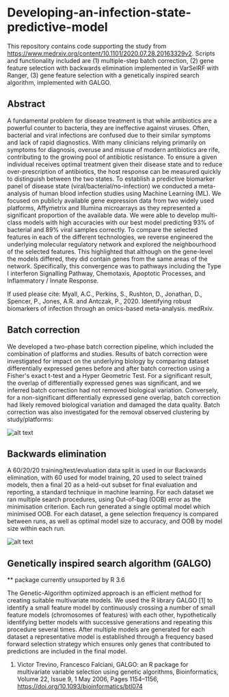 # Developing-an-infection-state-predictive-model

This repository contains code supporting the study from https://www.medrxiv.org/content/10.1101/2020.07.28.20163329v2. Scripts and functionality included are (1) multiple-step batch correction, (2) gene feature selection with backwards elimination implemented in VarSelRF with Ranger, (3) gene feature selection with a genetically inspired search algorithm, implemented with GALGO. 

## Abstract

A fundamental problem for disease treatment is that while antibiotics are a powerful counter to bacteria, they are ineffective against viruses. Often, bacterial and viral infections are confused due to their similar symptoms and lack of rapid diagnostics. With many clinicians relying primarily on symptoms for diagnosis, overuse and misuse of modern antibiotics are rife, contributing to the growing pool of antibiotic resistance. To ensure a given individual receives optimal treatment given their disease state and to reduce over-prescription of antibiotics, the host response can be measured quickly to distinguish between the two states. To establish a predictive biomarker panel of disease state (viral/bacterial/no-infection) we conducted a meta-analysis of human blood infection studies using Machine Learning (ML). We focused on publicly available gene expression data from two widely used platforms, Affymetrix and Illumina microarrays as they represented a significant proportion of the available data. We were able to develop multi-class models with high accuracies with our best model predicting 93% of bacterial and 89% viral samples correctly. To compare the selected features in each of the different technologies, we reverse engineered the underlying molecular regulatory network and explored the neighbourhood of the selected features. This highlighted that although on the gene-level the models differed, they did contain genes from the same areas of the network. Specifically, this convergence was to pathways including the Type I interferon Signalling Pathway, Chemotaxis, Apoptotic Processes, and Inflammatory / Innate Response. 

If used please cite: Myall, A.C., Perkins, S., Rushton, D., Jonathan, D., Spencer, P., Jones, A.R. and Antczak, P., 2020. Identifying robust biomarkers of infection through an omics-based meta-analysis. medRxiv.

## Batch correction

We developed a two-phase batch correction pipeline, which included the combination of platforms and studies. Results of batch correction were investigated for impact on the underlying biology by comparing dataset differentially expressed genes before and after batch correction using a Fisher's exact t-test and a Hyper Geometric Test. For a significant result, the overlap of differentially expressed genes was significant, and we inferred batch correction had not removed biological variation. Conversely, for a non-significant differentially expressed gene overlap, batch correction had likely removed biological variation and damaged the data quality. Batch correction was also investigated for the removal observed clustering by study/platforms:

![alt text](https://raw.githubusercontent.com/ashm97/Developing-an-infection-state-predictive-model/main/images/preview_batch_pca.png) 

## Backwards elimination

A 60/20/20 training/test/evaluation data split is used in our Backwards elimination, with 60 used for model training, 20 used to select trained models, then a final 20 as a held-out subset for final evaluation and reporting, a standard technique in machine learning. For each dataset we ran multiple search procedures, using Out-of-bag (OOB) error as the minimisation criterion. Each run generated a single optimal model which minimised OOB. For each dataset, a gene selection frequency is compared between runs, as well as optimal model size to accuracy, and OOB by model size within each run.

![alt text](https://raw.githubusercontent.com/ashm97/Developing-an-infection-state-predictive-model/main/images/example_backward_elim.png) 

## Genetically inspired search algorithm (GALGO)

** package currently unsuported by R 3.6

The Genetic-Algorithm optimized approach is an efficient method for creating suitable multivariate models. We used the R library GALGO [1] to identify a small feature model by continuously crossing a number of small feature models (chromosomes of features) with each other, hypothetically identifying better models with successive generations and repeating this procedure several times. After multiple models are generated for each dataset a representative model is established through a frequency based forward selection strategy which ensures only genes that contributed to predictions are included in the final model.

1. Victor Trevino, Francesco Falciani, GALGO: an R package for multivariate variable selection using genetic algorithms, Bioinformatics, Volume 22, Issue 9, 1 May 2006, Pages 1154–1156, https://doi.org/10.1093/bioinformatics/btl074

